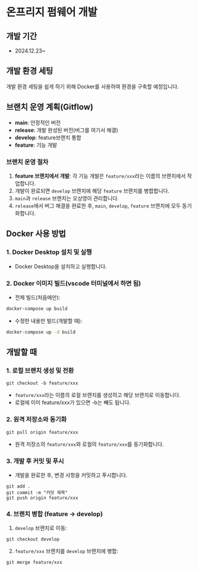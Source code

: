 # 온프리지 펌웨어 개발

## 개발 기간

- 2024.12.23~

## 개발 환경 세팅
개발 환경 세팅을 쉽게 하기 위해 Docker를 사용하여 환경을 구축할 예정입니다.

## 브랜치 운영 계획(Gitflow)

- **main**: 안정적인 버전
- **release**: 개발 완성된 버전(버그를 여기서 해결)
- **develop**: feature브랜치 통합
- **feature**: 기능 개발

### 브랜치 운영 절차

1. **feature 브랜치에서 개발**: 각 기능 개발은 `feature/xxx`라는 이름의 브랜치에서 작업합니다.
2. 개발이 완료되면 `develop` 브랜치에 해당 `feature` 브랜치를 병합합니다.
3. `main`과 `release` 브랜치는 오상영이 관리합니다.
4. `release`에서 버그 해결을 완료한 후, `main`, `develop`, `feature` 브랜치에 모두 동기화합니다.

## Docker 사용 방법

### 1. Docker Desktop 설치 및 실행

- Docker Desktop을 설치하고 실행합니다.

### 2. Docker 이미지 빌드(vscode 터미널에서 하면 됨)

- 전체 빌드(처음에만):

```bash
docker-compose up build
```

- 수정한 내용만 빌드(개발할 때):

```bash
docker-compose up -d build
```

## 개발할 때

### 1. 로컬 브랜치 생성 및 전환

```
git checkout -b feature/xxx
```

- `feature/xxx`라는 이름의 로컬 브랜치를 생성하고 해당 브랜치로 이동합니다.
- 로컬에 이미 feature/xxx가 있으면 -b는 빼도 됩니다.

### 2. 원격 저장소와 동기화

```
git pull origin feature/xxx
```

- 원격 저장소의 `feature/xxx`와 로컬의 `feature/xxx`를 동기화합니다.

### 3. 개발 후 커밋 및 푸시

- 개발을 완료한 후, 변경 사항을 커밋하고 푸시합니다.

```
git add .
git commit -m "커밋 제목"
git push origin feature/xxx
```

### 4. 브랜치 병합 (feature → develop)

1. `develop` 브랜치로 이동:

```
git checkout develop
```

2. `feature/xxx` 브랜치를 `develop` 브랜치에 병합:

```
git merge feature/xxx
```
